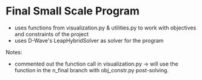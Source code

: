 #   Final Small Scale Program

- uses functions from visualization.py & utilities.py to
work with objectives and constraints of the project
- uses D-Wave's LeapHybridSolver as solver for the program


Notes:

- commented out the function call in visualization.py -> will use the function in the n_final branch with obj_constr.py post-solving.